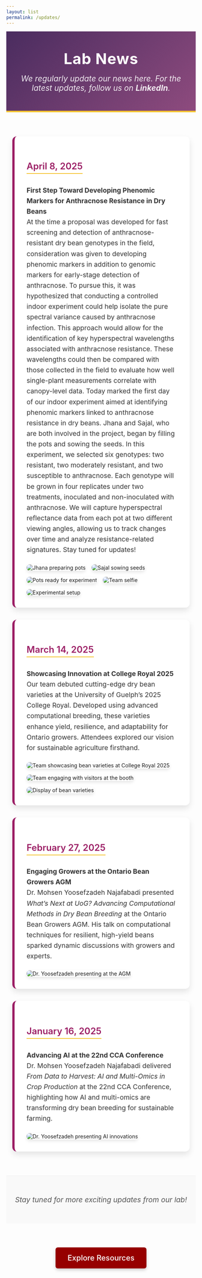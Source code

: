 ```yaml
---
layout: list
permalink: /updates/
---
```


<header class="page-header">
  <h1 style="font-size: 2.5rem; margin: 0 auto 1rem; font-weight: 700; letter-spacing: 1px; text-align: center; width: 100%; display: block;">Lab News</h1>
  <p class="page-subtitle">We regularly update our news here. For the latest updates, follow us on <a href="https://www.linkedin.com/in/mohsen-yoosefzadeh-n-82365bb2/" target="_blank" rel="noopener noreferrer"><strong>LinkedIn</strong></a>.</p>
</header>

<main class="news-grid" role="main">
  <article class="news-item">
    <h2 class="news-date">April 8, 2025</h2>
    <p><strong>First Step Toward Developing Phenomic Markers for Anthracnose Resistance in Dry Beans</strong><br>
      At the time a proposal was developed for fast screening and detection of anthracnose-resistant dry bean genotypes in the field, consideration was given to developing phenomic markers in addition to genomic markers for early-stage detection of anthracnose. To pursue this, it was hypothesized that conducting a controlled indoor experiment could help isolate the pure spectral variance caused by anthracnose infection. This approach would allow for the identification of key hyperspectral wavelengths associated with anthracnose resistance. These wavelengths could then be compared with those collected in the field to evaluate how well single-plant measurements correlate with canopy-level data. Today marked the first day of our indoor experiment aimed at identifying phenomic markers linked to anthracnose resistance in dry beans. Jhana and Sajal, who are both involved in the project, began by filling the pots and sowing the seeds. In this experiment, we selected six genotypes: two resistant, two moderately resistant, and two susceptible to anthracnose. Each genotype will be grown in four replicates under two treatments, inoculated and non-inoculated with anthracnose. We will capture hyperspectral reflectance data from each pot at two different viewing angles, allowing us to track changes over time and analyze resistance-related signatures. Stay tuned for updates!</p>
    <figure>
      <img src="/assets/img/news/ant1.jpg" alt="Jhana preparing pots" loading="lazy">
      <img src="/assets/img/news/ant2.jpg" alt="Sajal sowing seeds" loading="lazy">
      <img src="/assets/img/news/ant3.jpg" alt="Pots ready for experiment" loading="lazy">
      <img src="/assets/img/news/ant4.jpg" alt="Team selfie" loading="lazy">
      <img src="/assets/img/news/ant5.jpg" alt="Experimental setup" loading="lazy">
    </figure>
  </article>

  <article class="news-item">
    <h2 class="news-date">March 14, 2025</h2>
    <p><strong>Showcasing Innovation at College Royal 2025</strong><br>
      Our team debuted cutting-edge dry bean varieties at the University of Guelph’s 2025 College Royal. Developed using advanced computational breeding, these varieties enhance yield, resilience, and adaptability for Ontario growers. Attendees explored our vision for sustainable agriculture firsthand.</p>
    <figure>
      <img src="/assets/img/news/CollegeR1.jpg" alt="Team showcasing bean varieties at College Royal 2025" loading="lazy">
      <img src="/assets/img/news/CollegeR2.jpg" alt="Team engaging with visitors at the booth" loading="lazy">
      <img src="/assets/img/news/CollegeR3.jpg" alt="Display of bean varieties" loading="lazy">
    </figure>
  </article>

  <article class="news-item">
    <h2 class="news-date">February 27, 2025</h2>
    <p><strong>Engaging Growers at the Ontario Bean Growers AGM</strong><br>
      Dr. Mohsen Yoosefzadeh Najafabadi presented <em>What’s Next at UoG? Advancing Computational Methods in Dry Bean Breeding</em> at the Ontario Bean Growers AGM. His talk on computational techniques for resilient, high-yield beans sparked dynamic discussions with growers and experts.</p>
    <figure>
      <img src="/assets/img/news/ontario-bean-growers-2025.jpg" alt="Dr. Yoosefzadeh presenting at the AGM" loading="lazy">
    </figure>
  </article>

  <article class="news-item">
    <h2 class="news-date">January 16, 2025</h2>
    <p><strong>Advancing AI at the 22nd CCA Conference</strong><br>
      Dr. Mohsen Yoosefzadeh Najafabadi delivered <em>From Data to Harvest: AI and Multi-Omics in Crop Production</em> at the 22nd CCA Conference, highlighting how AI and multi-omics are transforming dry bean breeding for sustainable farming.</p>
    <figure>
      <img src="/assets/img/news/cca-conference-2025.jpg" alt="Dr. Yoosefzadeh presenting AI innovations" loading="lazy">
    </figure>
  </article>
</main>

<footer class="footer-text">
  <p>Stay tuned for more exciting updates from our lab!</p>
</footer>

<section class="resource-link" aria-label="Additional Resources">
  <a href="/Resource/" class="btn">Explore Resources</a>
</section>

<style>
  /* Header Styling */
  .page-header {
    text-align: center;
    padding: 3rem 1rem;
    background: linear-gradient(135deg, #4a2c5f 0%, #8e4b7e 100%);
    color: #fff;
    border-bottom: 4px solid #f4c430;
    max-width: 1200px;
    margin: 0 auto;
    box-sizing: border-box;
  }
  .page-title {
    font-size: 2.5rem;
    font-weight: 700;
    margin: 0 0 0.5rem;
    letter-spacing: 1px;
    animation: fadeIn 1s ease-in;
  }
  .page-subtitle {
    font-size: 1.3rem;
    font-style: italic;
    opacity: 0.9;
    margin: 0;
    max-width: 800px;
    margin-left: auto;
    margin-right: auto;
  }
  .page-subtitle a {
    color: #fff;
    text-decoration: none;
    transition: color 0.3s;
  }
  .page-subtitle a:hover {
    color: #f4c430;
  }

  /* News Grid */
  .news-grid {
    display: grid;
    grid-template-columns: repeat(auto-fit, minmax(320px, 1fr));
    gap: 2rem;
    max-width: 1200px;
    margin: 4rem auto;
    padding: 0 1rem;
  }
  .news-item {
    background: #fff;
    border-radius: 12px;
    padding: 2rem;
    box-shadow: 0 8px 16px rgba(0, 0, 0, 0.1);
    border-left: 6px solid #9b1d64;
    transition: transform 0.3s ease, box-shadow 0.3s ease;
  }
  .news-item:hover {
    transform: translateY(-5px);
    box-shadow: 0 12px 24px rgba(0, 0, 0, 0.15);
  }
  .news-date {
    color: #9b1d64;
    font-size: 1.5rem;
    font-weight: 600;
    margin-bottom: 0.75rem;
    border-bottom: 2px solid #f4c430;
    padding-bottom: 0.25rem;
    display: inline-block;
  }
  .news-item p {
    font-size: 1.1rem;
    line-height: 1.6;
    color: #333;
    margin-bottom: 1.5rem;
  }
  .news-item figure {
    margin: 0;
    display: flex;
    flex-wrap: wrap;
    gap: 1rem;
  }
  .news-item img {
    max-width: 100%;
    height: auto;
    border-radius: 8px;
    box-shadow: 0 4px 8px rgba(0, 0, 0, 0.1);
    transition: transform 0.3s;
  }
  .news-item img:hover {
    transform: scale(1.03);
  }

  /* Footer */
  .footer-text {
    text-align: center;
    padding: 2rem 0;
    background: #f9f9f9;
    border-top: 1px solid #eee;
  }
  .footer-text p {
    font-size: 1.2rem;
    font-style: italic;
    color: #555;
  }

  /* Resource Link */
  .resource-link {
    text-align: center;
    margin: 4rem 0;
  }
  .btn {
    display: inline-block;
    padding: 1rem 2rem;
    background: #960000;
    color: #fff;
    text-decoration: none;
    border-radius: 6px;
    box-shadow: 0 4px 8px rgba(0, 0, 0, 0.2);
    font-size: 1.25rem;
    font-weight: 500;
    transition: background-color 0.3s, transform 0.3s;
  }
  .btn:hover {
    background: #b30000;
    transform: translateY(-2px);
  }

  /* Animation */
  @keyframes fadeIn {
    from { opacity: 0; }
    to { opacity: 1; }
  }

  /* Responsive Design */
  @media (max-width: 768px) {
    .page-title {
      font-size: 2rem;
    }
    .page-subtitle {
      font-size: 1.1rem;
    }
    .news-date {
      font-size: 1.3rem;
    }
    .news-item p {
      font-size: 1rem;
    }
    .news-grid {
      grid-template-columns: 1fr;
    }
  }
  @media (max-width: 480px) {
    .page-header {
      padding: 2rem 0.5rem;
    }
    .page-title {
      font-size: 1.8rem;
    }
    .btn {
      padding: 0.75rem 1.5rem;
      font-size: 1rem;
    }
  }
</style>
